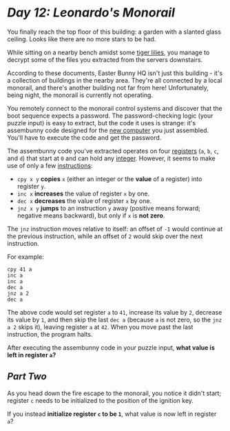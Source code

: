 # ***Day 12: Leonardo's Monorail***

You finally reach the top floor of this building: a garden with a slanted glass ceiling. Looks like there are no more stars to be had.

While sitting on a nearby bench amidst some [tiger lilies](https://www.google.com/search?q=tiger+lilies&tbm=isch), you manage to decrypt some of the files you extracted from the servers downstairs.

According to these documents, Easter Bunny HQ isn't just this building - it's a collection of buildings in the nearby area. They're all connected by a local monorail, and there's another building not far from here! Unfortunately, being night, the monorail is currently not operating.

You remotely connect to the monorail control systems and discover that the boot sequence expects a password. The password-checking logic (your puzzle input) is easy to extract, but the code it uses is strange: it's assembunny code designed for the [new computer](https://adventofcode.com/2016/day/11) you just assembled. You'll have to execute the code and get the password.

The assembunny code you've extracted operates on four [registers](https://en.wikipedia.org/wiki/Processor_register) (`a`, `b`, `c`, and `d`) that start at `0` and can hold any [integer](https://en.wikipedia.org/wiki/Integer). However, it seems to make use of only a few [instructions](https://en.wikipedia.org/wiki/Instruction_set):

- `cpy x y` **copies** `x` (either an integer or the **value** of a register) into register `y`.
- `inc x` **increases** the value of register `x` by one.
- `dec x` **decreases** the value of register `x` by one.
- `jnz x y` **jumps** to an instruction `y` away (positive means forward; negative means backward), but only if `x` is **not zero**.

The `jnz` instruction moves relative to itself: an offset of `-1` would continue at the previous instruction, while an offset of `2` would skip over the next instruction.

For example:
```
cpy 41 a
inc a
inc a
dec a
jnz a 2
dec a
```

The above code would set register `a` to `41`, increase its value by `2`, decrease its value by `1`, and then skip the last `dec a` (because `a` is not zero, so the `jnz a 2` skips it), leaving register `a` at `42`. When you move past the last instruction, the program halts.

After executing the assembunny code in your puzzle input, **what value is left in register `a`?**

## ***Part Two***

As you head down the fire escape to the monorail, you notice it didn't start; register `c` needs to be initialized to the position of the ignition key.

If you instead **initialize register `c` to be `1`**, what value is now left in register `a`?

